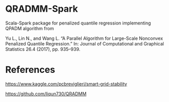 # QRADMM-Spark
Scala-Spark package for penalized quantile regression implementing QPADM algorithm from 

Yu L., Lin N., and Wang L. “A Parallel Algorithm for Large-Scale Nonconvex Penalized
Quantile Regression.” In: Journal of Computational and Graphical Statistics 26.4 (2017),
pp. 935–939. 

# References
https://www.kaggle.com/pcbreviglieri/smart-grid-stability

https://github.com/liqun730/QRADMM
